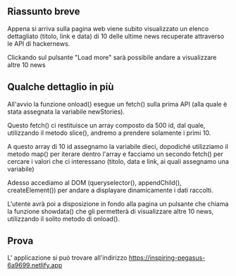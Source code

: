 ## Riassunto breve
Appena si arriva sulla pagina web viene subito visualizzato un elenco dettagliato (titolo, link e data) di 10 delle ultime news recuperate attraverso le API di hackernews.

Clickando sul pulsante "Load more" sarà possibile andare a visualizzare altre 10 news

## Qualche dettaglio in più
All'avvio la funzione onload() esegue un fetch() sulla prima API (alla quale è stata assegnata la variabile newStories).

Questo fetch() ci restituisce un array composto da 500 id, dal quale, utilizzando il metodo slice(), andremo a prendere solamente i primi 10. 

A questo array di 10 id assegnamo la variabile dieci, dopodiché utilizziamo il metodo map() per iterare dentro l'array e facciamo un secondo fetch() per cercare i valori che ci interessano (titolo, data e link, ai quali assegnamo una variabile)

Adesso accediamo al DOM (queryselector(), appendChild(), createElement()) per andare a displayare dinamicamente i dati raccolti.

L'utente avrà poi a disposizione in fondo alla pagina un pulsante che chiama la funzione showdata() che gli permetterà di visualizzare altre 10 news, utilizzando il solito metodo di onload().

## Prova
L' applicazione si può trovare all'indirizzo https://inspiring-pegasus-6a9699.netlify.app

